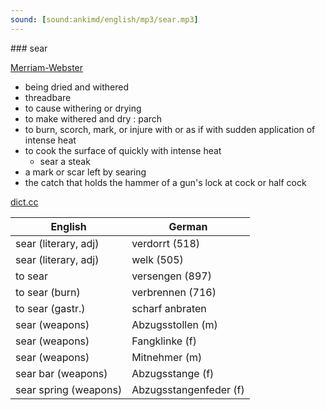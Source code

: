 ```yaml
---
sound: [sound:ankimd/english/mp3/sear.mp3]
---
```


\### sear

[Merriam-Webster](https://www.merriam-webster.com/dictionary/sear)

- being dried and withered
- threadbare
- to cause withering or drying
- to make withered and dry : parch
- to burn, scorch, mark, or injure with or as if with sudden application of intense heat
- to cook the surface of quickly with intense heat
    - sear a steak
- a mark or scar left by searing
- the catch that holds the hammer of a gun's lock at cock or half cock

[dict.cc](https://www.dict.cc/sear)

| English        | German       |
| -------------- | ------------ |
| sear (literary, adj) | verdorrt (518) |
| sear (literary, adj) | welk (505) |
| to sear | versengen (897) |
| to sear (burn) | verbrennen (716) |
| to sear (gastr.) | scharf anbraten |
| sear (weapons) | Abzugsstollen (m) |
| sear (weapons) | Fangklinke (f) |
| sear (weapons) | Mitnehmer (m) |
| sear bar (weapons) | Abzugsstange (f) |
| sear spring (weapons) | Abzugsstangenfeder (f) |
